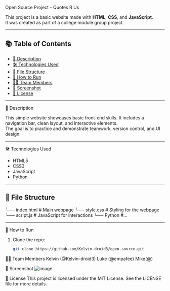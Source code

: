 Open Source Project - Quotes R Us

This project is a basic website made with **HTML**, **CSS**, and **JavaScript**.  
It was created as part of a college module group project.

---

## 📚 Table of Contents

- [📝 Description](#description)
- [🛠️ Technologies Used](#technologies-used)
- [📁 File Structure](#file-structure)
- [🚀 How to Run](#how-to-run)
- [👨‍💻 Team Members](#team-members)
- [📸 Screenshot](#screenshot)
- [📄 License](#license)

---

📝 Description

This simple website showcases basic front-end skills. It includes a navigation bar, clean layout, and interactive elements.  
The goal is to practice and demonstrate teamwork, version control, and UI design.

---

🛠️ Technologies Used

- HTML5
- CSS3
- JavaScript
- Python

---

## 📁 File Structure

└── index.html # Main webpage
└── style.css # Styling for the webpage
└── script.js # JavaScript for interactions
└── Python #...

---

🚀 How to Run

1. Clone the repo:
   ```bash
   git clone https://github.com/Kelvin-droid3/open-source.git
   ```

👨‍💻 Team Members
Kelvin (@Kelvin-droid3)
Luke (@empafee)
Mike(@)

📸 Screenshot
![image](https://github.com/user-attachments/assets/60449df9-679c-475e-8a18-3f695cc9835c)

📄 License
This project is licensed under the MIT License.
See the LICENSE file for more details.
